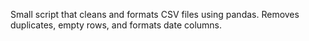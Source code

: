 Small script that cleans and formats CSV files using pandas. Removes duplicates, empty rows, and formats date columns.
